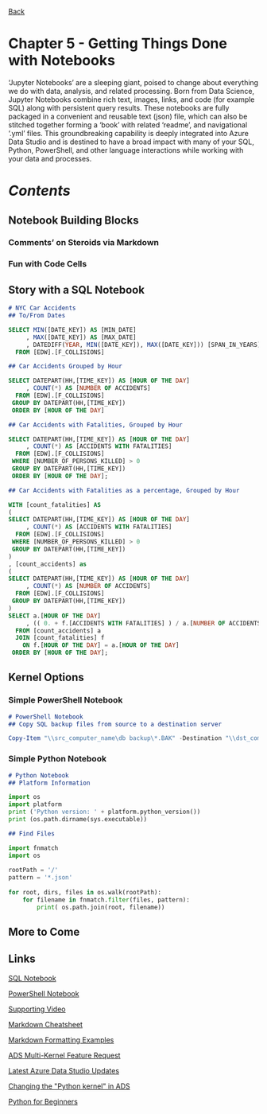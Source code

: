 [Back](../readme.md)

# Chapter 5 - Getting Things Done with Notebooks
‘Jupyter Notebooks’ are a sleeping giant, poised to change about everything we do with data, analysis, and related processing. Born from Data Science, Jupyter Notebooks combine rich text, images, links, and code (for example SQL) along with persistent query results. These notebooks are fully packaged in a convenient and reusable text (json) file, which can also be stitched together forming a ‘book’ with related ‘readme’, and navigational ‘.yml’ files. This groundbreaking capability is deeply integrated into Azure Data Studio and is destined to have a broad impact with many of your SQL, Python, PowerShell, and other language interactions while working with your data and processes.

# ***Contents***

## Notebook Building Blocks

### Comments’ on Steroids via Markdown

### Fun with Code Cells

## Story with a SQL Notebook

```markdown
# NYC Car Accidents
## To/From Dates
```

```sql
SELECT MIN([DATE_KEY]) AS [MIN_DATE]
     , MAX([DATE_KEY]) AS [MAX_DATE]
     , DATEDIFF(YEAR, MIN([DATE_KEY]), MAX([DATE_KEY])) [SPAN_IN_YEARS]
  FROM [EDW].[F_COLLISIONS]
```

```markdown
## Car Accidents Grouped by Hour
```

```sql
SELECT DATEPART(HH,[TIME_KEY]) AS [HOUR OF THE DAY]
     , COUNT(*) AS [NUMBER OF ACCIDENTS]   
  FROM [EDW].[F_COLLISIONS]
 GROUP BY DATEPART(HH,[TIME_KEY]) 
 ORDER BY [HOUR OF THE DAY]
```

```markdown
## Car Accidents with Fatalities, Grouped by Hour
```

```sql
SELECT DATEPART(HH,[TIME_KEY]) AS [HOUR OF THE DAY]
     , COUNT(*) AS [ACCIDENTS WITH FATALITIES]
  FROM [EDW].[F_COLLISIONS]
 WHERE [NUMBER_OF_PERSONS_KILLED] > 0
 GROUP BY DATEPART(HH,[TIME_KEY]) 
 ORDER BY [HOUR OF THE DAY];
```

```markdown
## Car Accidents with Fatalities as a percentage, Grouped by Hour
```

```sql
WITH [count_fatalities] AS
(
SELECT DATEPART(HH,[TIME_KEY]) AS [HOUR OF THE DAY]
     , COUNT(*) AS [ACCIDENTS WITH FATALITIES]
  FROM [EDW].[F_COLLISIONS]
 WHERE [NUMBER_OF_PERSONS_KILLED] > 0
 GROUP BY DATEPART(HH,[TIME_KEY]) 
)
, [count_accidents] as
(
SELECT DATEPART(HH,[TIME_KEY]) AS [HOUR OF THE DAY]
     , COUNT(*) AS [NUMBER OF ACCIDENTS]   
  FROM [EDW].[F_COLLISIONS]
 GROUP BY DATEPART(HH,[TIME_KEY]) 
)
SELECT a.[HOUR OF THE DAY]
     , (( 0. + f.[ACCIDENTS WITH FATALITIES] ) / a.[NUMBER OF ACCIDENTS]) * 100 AS [PERCENT WITH FATALITIES]
  FROM [count_accidents] a
  JOIN [count_fatalities] f
    ON f.[HOUR OF THE DAY] = a.[HOUR OF THE DAY]
 ORDER BY [HOUR OF THE DAY];
```

## Kernel Options

### Simple PowerShell Notebook

```markdown
# PowerShell Notebook
## Copy SQL backup files from source to a destination server
```

```powershell
Copy-Item "\\src_computer_name\db backup\*.BAK" -Destination "\\dst_computer_name\db backup"
```

### Simple Python Notebook

```markdown
# Python Notebook
## Platform Information
```

``` python
import os
import platform
print ('Python version: ' + platform.python_version())
print (os.path.dirname(sys.executable))
```

```markdown
## Find Files
```

``` python
import fnmatch
import os
 
rootPath = '/'
pattern = '*.json'
 
for root, dirs, files in os.walk(rootPath):
    for filename in fnmatch.filter(files, pattern):
        print( os.path.join(root, filename))
```

## More to Come

## Links
[SQL Notebook](CH-05-01.ipynb)

[PowerShell Notebook](CH-05-02.ipynb)

[Supporting Video](https://youtu.be/IKj66u6Lyd4)

[Markdown Cheatsheet](https://guides.github.com/pdfs/markdown-cheatsheet-online.pdf)

[Markdown Formatting Examples](https://www.google.com/search?q=markdown)

[ADS Multi-Kernel Feature Request](https://github.com/microsoft/azuredatastudio/issues/5451)

[Latest Azure Data Studio Updates](https://docs.microsoft.com/en-us/sql/azure-data-studio/release-notes-azure-data-studio?view=sql-server-ver15)

[Changing the "Python kernel" in ADS](https://docs.microsoft.com/en-us/sql/azure-data-studio/notebooks-tutorial-python-kernel?view=sql-server-ver15#change-the-python-kernel)

[Python for Beginners](https://www.pythonforbeginners.com/)